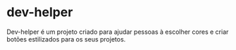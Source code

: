 # dev-helper
Dev-helper é um projeto criado para ajudar pessoas à escolher cores e criar botões estilizados para os seus projetos.

